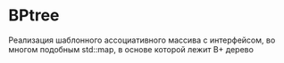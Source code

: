 # BPtree
Реализация шаблонного ассоциативного массива с интерфейсом, во многом подобным std::map, в основе которой лежит B+ дерево

